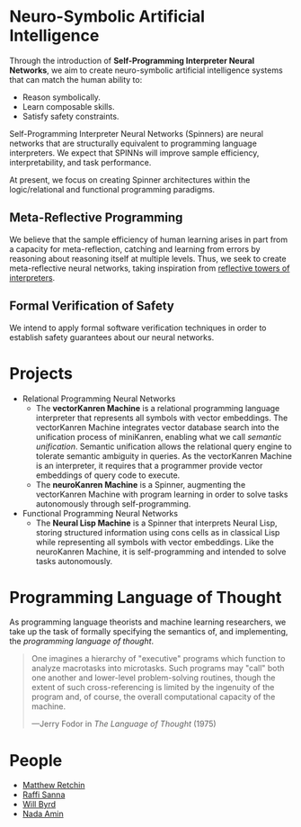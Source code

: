 # Neuro-Symbolic Artificial Intelligence

Through the introduction of **Self-Programming Interpreter Neural Networks**, we aim to create neuro-symbolic artificial intelligence systems that can match the human ability to:
- Reason symbolically.
- Learn composable skills.
- Satisfy safety constraints.

Self-Programming Interpreter Neural Networks (Spinners) are neural networks that are structurally equivalent to programming language interpreters. We expect that SPINNs will improve sample efficiency, interpretability, and task performance.

At present, we focus on creating Spinner architectures within the logic/relational and functional programming paradigms.

## Meta-Reflective Programming

We believe that the sample efficiency of human learning arises in part from a capacity for meta-reflection, catching and learning from errors by reasoning about reasoning itself at multiple levels. Thus, we seek to create meta-reflective neural networks, taking inspiration from [reflective towers of interpreters](https://blog.sigplan.org/2021/08/12/reflective-towers-of-interpreters/).

## Formal Verification of Safety

We intend to apply formal software verification techniques in order to establish safety guarantees about our neural networks.

# Projects
- Relational Programming Neural Networks
  - The **vectorKanren Machine** is a relational programming language interpreter that represents all symbols with vector embeddings. The vectorKanren Machine integrates vector database search into the unification process of miniKanren, enabling what we call *semantic unification*. Semantic unification allows the relational query engine to tolerate semantic ambiguity in queries. As the vectorKanren Machine is an interpreter, it requires that a programmer provide vector embeddings of query code to execute.
  - The **neuroKanren Machine** is a Spinner, augmenting the vectorKanren Machine with program learning in order to solve tasks autonomously through self-programming.
- Functional Programming Neural Networks
  - The **Neural Lisp Machine** is a Spinner that interprets Neural Lisp, storing structured information using cons cells as in classical Lisp while representing all symbols with vector embeddings. Like the neuroKanren Machine, it is self-programming and intended to solve tasks autonomously.

# Programming Language of Thought

As programming language theorists and machine learning researchers, we take up the task of formally specifying the semantics of, and implementing, the *programming language of thought*.

> One imagines a hierarchy of "executive" programs which function to analyze macrotasks into microtasks. Such programs may "call" both one another and lower-level problem-solving routines, though the extent of such cross-referencing is limited by the ingenuity of the program and, of course, the overall computational capacity of the machine.
>
>
> —Jerry Fodor in *The Language of Thought* (1975)

# People
- [Matthew Retchin](https://mhr.ai)
- [Raffi Sanna](https://github.com/rvs314)
- [Will Byrd](http://webyrd.net/)
- [Nada Amin](https://namin.seas.harvard.edu/)
